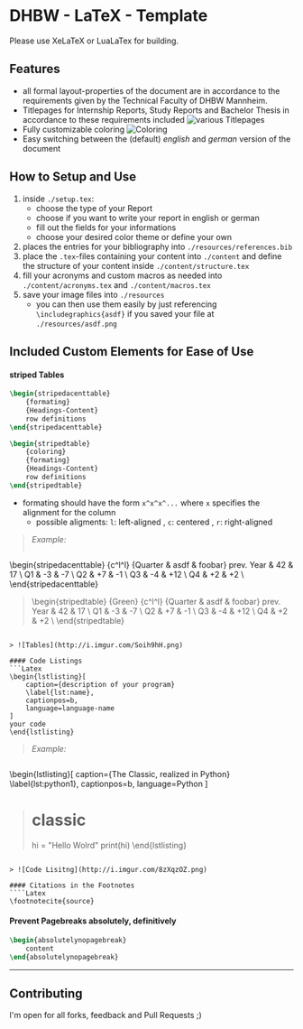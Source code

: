# DHBW - LaTeX - Template
Please use XeLaTeX or LuaLaTex for building.

## Features
- all formal layout-properties of the document are in accordance to the requirements given by the Technical Faculty of DHBW Mannheim.
- Titlepages for Internship Reports, Study Reports and Bachelor Thesis in accordance to these requirements included
![various Titlepages](http://i.imgur.com/ddOe000.png)
- Fully customizable coloring
![Coloring](http://i.imgur.com/TGjZShi.png)
- Easy switching between the (default) *english* and *german* version of the document


## How to Setup and Use
1. inside `./setup.tex`:
	- choose the type of your Report
	- choose if you want to write your report in english or german
	- fill out the fields for your informations
	- choose your desired color theme or define your own
2. places the entries for your bibliography into `./resources/references.bib`
3. place the `.tex`-files containing your content into `./content` and define the structure of your content inside `./content/structure.tex`
4. fill your acronyms and custom macros as needed into `./content/acronyms.tex` and `./content/macros.tex`
5. save your image files into `./resources`
	- you can then use them easily by just referencing `\includegraphics{asdf}` if you saved your file at `./resources/asdf.png`


## Included Custom Elements for Ease of Use
#### striped Tables
```Latex
\begin{stripedacenttable}
	{formating}
	{Headings-Content}
	row definitions
\end{stripedacenttable}

\begin{stripedtable}
	{coloring}
	{formating}
	{Headings-Content}
	row definitions
\end{stripedtable}
```

- formating should have the form `x^x^x^...` where `x` specifies the alignment for the column
	+ possible aligments: `l`: left-aligned , `c`: centered , `r`: right-aligned

> *Example:*
> ```Latex
\begin{stripedacenttable}
	{c^l^l}
	{Quarter & asdf & foobar}
	prev. Year & 42 & 17 \\
	Q1 & -3 & -7 \\
	Q2 & +7 & -1 \\
	Q3 & -4 & +12 \\
	Q4 & +2 & +2 \\
\end{stripedacenttable}

> \begin{stripedtable}
	{Green}
	{c^l^l}
	{Quarter & asdf & foobar}
	prev. Year & 42 & 17 \\
	Q1 & -3 & -7 \\
	Q2 & +7 & -1 \\
	Q3 & -4 & +12 \\
	Q4 & +2 & +2 \\
\end{stripedtable}
```

> ![Tables](http://i.imgur.com/Soih9hH.png)

#### Code Listings
```Latex
\begin{lstlisting}[
	caption={description of your program}
   	\label{lst:name},
   	captionpos=b,
   	language=language-name
]
your code
\end{lstlisting}
```

> *Example:*

> ```Latex
\begin{lstlisting}[
	caption={The Classic, realized in Python}
   	\label{lst:python1},
   	captionpos=b,
   	language=Python
]
> # classic
>
> hi = "Hello Wolrd"
print(hi)
\end{lstlisting}
```

> ![Code Lisitng](http://i.imgur.com/8zXqzOZ.png)

#### Citations in the Footnotes
````Latex
\footnotecite{source}
```

#### Prevent Pagebreaks absolutely, definitively
```Latex
\begin{absolutelynopagebreak}
	content
\end{absolutelynopagebreak}
```


---


## Contributing
I'm open for all forks, feedback and Pull Requests ;)
